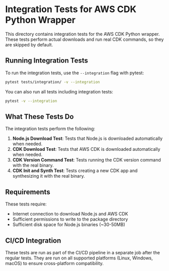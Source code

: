 # Integration Tests for AWS CDK Python Wrapper

This directory contains integration tests for the AWS CDK Python wrapper. These tests perform actual downloads and run real CDK commands, so they are skipped by default.

## Running Integration Tests

To run the integration tests, use the `--integration` flag with pytest:

```bash
pytest tests/integration/ -v --integration
```

You can also run all tests including integration tests:

```bash
pytest -v --integration
```

## What These Tests Do

The integration tests perform the following:

1. **Node.js Download Test**: Tests that Node.js is downloaded automatically when needed.
2. **CDK Download Test**: Tests that AWS CDK is downloaded automatically when needed.
3. **CDK Version Command Test**: Tests running the CDK version command with the real binary.
4. **CDK Init and Synth Test**: Tests creating a new CDK app and synthesizing it with the real binary.

## Requirements

These tests require:
- Internet connection to download Node.js and AWS CDK
- Sufficient permissions to write to the package directory
- Sufficient disk space for Node.js binaries (~30-50MB)

## CI/CD Integration

These tests are run as part of the CI/CD pipeline in a separate job after the regular tests. They are run on all supported platforms (Linux, Windows, macOS) to ensure cross-platform compatibility. 